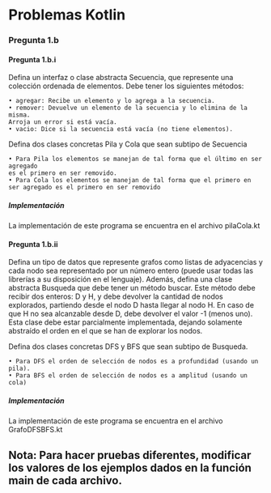 # Problemas Kotlin
### Pregunta 1.b
#### Pregunta 1.b.i

Defina un interfaz o clase abstracta Secuencia, que represente una colección ordenada de elementos. Debe tener los siguientes métodos:

    • agregar: Recibe un elemento y lo agrega a la secuencia.
    • remover: Devuelve un elemento de la secuencia y lo elimina de la misma.
    Arroja un error si está vacía.
    • vacio: Dice si la secuencia está vacía (no tiene elementos).
    
Defina dos clases concretas Pila y Cola que sean subtipo de Secuencia

    • Para Pila los elementos se manejan de tal forma que el último en ser agregado
    es el primero en ser removido.
    • Para Cola los elementos se manejan de tal forma que el primero en ser agregado es el primero en ser removido

##### Implementación
La implementación de este programa se encuentra en el archivo pilaCola.kt

#### Pregunta 1.b.ii
Defina un tipo de datos que represente grafos como listas de adyacencias y cada
nodo sea representado por un número entero (puede usar todas las librerías a su
disposición en el lenguaje).
Además, defina una clase abstracta Busqueda que debe tener un método buscar.
Este método debe recibir dos enteros: D y H, y debe devolver la cantidad de nodos
explorados, partiendo desde el nodo D hasta llegar al nodo H. En caso de que H no
sea alcanzable desde D, debe devolver el valor -1 (menos uno).
Esta clase debe estar parcialmente implementada, dejando solamente abstraído el
orden en el que se han de explorar los nodos.

Defina dos clases concretas DFS y BFS que sean subtipo de Busqueda.

    • Para DFS el orden de selección de nodos es a profundidad (usando un pila).
    • Para BFS el orden de selección de nodos es a amplitud (usando un cola)
##### Implementación
La implementación de este programa se encuentra en el archivo GrafoDFSBFS.kt

## Nota: Para hacer pruebas diferentes, modificar los valores de los ejemplos dados en la función main de cada archivo.
